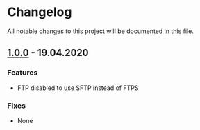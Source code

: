 # Changelog

All notable changes to this project will be documented in this file.

## <a name="v1-0-0"></a> [1.0.0](https://github.com/bloodhunterd/froxlor-ftp-docker/releases/tag/1.0.0) - 19.04.2020

### Features
* FTP disabled to use SFTP instead of FTPS

### Fixes
* None

